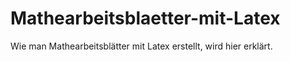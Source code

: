 # Mathearbeitsblaetter-mit-Latex
Wie man Mathearbeitsblätter mit Latex erstellt, wird hier erklärt.
